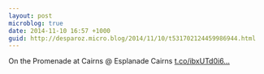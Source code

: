 ```yaml
---
layout: post
microblog: true
date: 2014-11-10 16:57 +1000
guid: http://desparoz.micro.blog/2014/11/10/t531702124459986944.html
---
```

On the Promenade at Cairns @ Esplanade Cairns [t.co/ibxUTd0i6...](http://t.co/ibxUTd0i6o)
